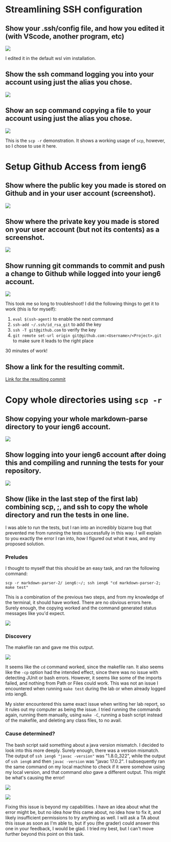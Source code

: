 # Streamlining SSH configuration

## Show your .ssh/config file, and how you edited it (with VScode, another program, etc)

![](ssh_config_screenshot.PNG)

I edited it in the default wsl vim installation.

## Show the ssh command logging you into your account using just the alias you chose.

![](ssh_ieng6.png)

## Show an scp command copying a file to your account using just the alias you chose.

![](scp_r_demonstration.png)

This is the `scp -r` demonstration. It shows a working usage of `scp`, however, so I chose to use it here.

# Setup Github Access from ieng6

## Show where the public key you made is stored on Github and in your user account (screenshot).

![](ssh_config_screenshot.PNG)

## Show where the private key you made is stored on your user account (but not its contents) as a screenshot.

![](ssh_private_key_storage.PNG)

## Show running git commands to commit and push a change to Github while logged into your ieng6 account.

![](ssh_git_push.PNG)

This took me so long to troubleshoot! I did the following things to get it to work (this is for myself):

1. `eval $(ssh-agent)` to enable the next command
2. `ssh-add ~/.ssh/id_rsa_git` to add the key
4. `ssh -T git@github.com` to verify the key
3. `git remote set-url origin git@github.com:<Username>/<Project>.git` to make sure it leads to the right place

30 minutes of work!

## Show a link for the resulting commit.

[Link for the resulting commit](https://github.com/YoavGutmanUCSD/markdown-parser-2/commit/a0fbdca24ddb21c5cb9559a7150e24fe840d2efc)


# Copy whole directories using `scp -r`

## Show copying your whole markdown-parse directory to your ieng6 account.

![](scp_r_mdparse.PNG)

## Show logging into your ieng6 account after doing this and compiling and running the tests for your repository.

![](run_tests_ieng6.PNG)

## Show (like in the last step of the first lab) combining scp, ;, and ssh to copy the whole directory and run the tests in one line.

I was able to run the tests, but I ran into an incredibly bizarre bug that prevented me from running the tests successfully in this way. I will explain to you exactly the error I ran into, how I figured out what it was, and my proposed solution.

### Preludes

I thought to myself that this should be an easy task, and ran the following command:

`scp -r markdown-parser-2/ ieng6:~/; ssh ieng6 "cd markdown-parser-2; make test"`

This is a combination of the previous two steps, and from my knowledge of the terminal, it should have worked. There are no obvious errors here. Surely enough, the copying worked and the command generated status messages like you'd expect.

![](SCP_Worked.png)

### Discovery

The makefile ran and gave me this output.

![](BizarreError.png)

It seems like the `cd` command worked, since the makefile ran. It also seems like the `-cp` option had the intended effect, since there was no issue with detecting JUnit or bash errors. However, it seems like some of the imports failed, and nothing from Path or Files could work. This was not an issue I encountered when running `make test` during the lab or when already logged into ieng6.

My sister encountered this same exact issue when writing her lab report, so it rules out my computer as being the issue. I tried running the commands again, running them manually, using `make -C`, running a bash script instead of the makefile, and deleting any class files, to no avail.

### Cause determined?

The bash script said something about a java version mismatch. I decided to look into this more deeply. Surely enough, there was a version mismatch. The output of `ssh ieng6 "javac -version"` was "1.8.0_322", while the output of `ssh ieng6` and then `javac -version` was "javac 17.0.2". I subsequently ran the same command on my local machine to check if it were somehow using my local version, and that command *also* gave a different output.
This might be what's causing the error!

![](DifferentOutputs.png)

![](JavacLocal.png)

Fixing this issue is beyond my capabilities. I have an idea about what the error might be, but no idea *how* this came about, no idea how to fix it, and likely insufficient permissions to try anything as well. I will ask a TA about this issue as soon as I'm able to, but if you (the grader) could answer this one in your feedback, I would be glad. I tried my best, but I can't move further beyond this point on this task.

